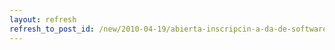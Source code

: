 ```yaml
---
layout: refresh
refresh_to_post_id: /new/2010-04-19/abierta-inscripcin-a-da-de-software-libre-en-la-esii
---
```

